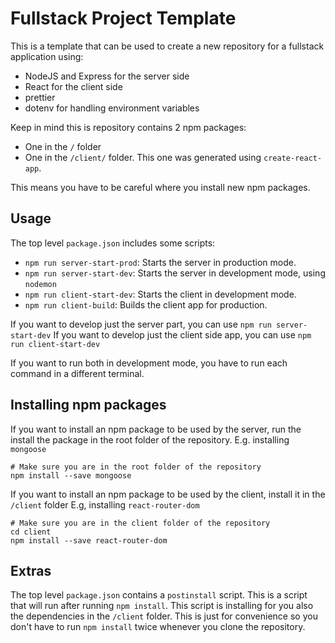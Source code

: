 # Fullstack Project Template

This is a template that can be used to create a new repository for
a fullstack application using:

- NodeJS and Express for the server side
- React for the client side
- prettier
- dotenv for handling environment variables

Keep in mind this is repository contains 2 npm packages:

- One in the `/` folder
- One in the `/client/` folder. This one was generated using `create-react-app`.

This means you have to be careful where you install new npm packages.

## Usage

The top level `package.json` includes some scripts:

- `npm run server-start-prod`: Starts the server in production mode.
- `npm run server-start-dev`: Starts the server in development mode, using `nodemon`
- `npm run client-start-dev`: Starts the client in development mode.
- `npm run client-build`: Builds the client app for production.

If you want to develop just the server part, you can use `npm run server-start-dev`
If you want to develop just the client side app, you can use `npm run client-start-dev`

If you want to run both in development mode, you have to run each command in a different terminal.

## Installing npm packages

If you want to install an npm package to be used by the server, run the install the package
in the root folder of the repository.
E.g. installing `mongoose`

```
# Make sure you are in the root folder of the repository
npm install --save mongoose
```

If you want to install an npm package to be used by the client, install it in the `/client` folder
E.g, installing `react-router-dom`

```
# Make sure you are in the client folder of the repository
cd client
npm install --save react-router-dom
```

## Extras

The top level `package.json` contains a `postinstall` script. This is a script that will run after
running `npm install`. This script is installing for you also the dependencies in the `/client` folder.
This is just for convenience so you don't have to run `npm install` twice whenever you clone the repository.
